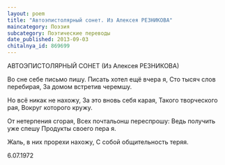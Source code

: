 ```yaml
---
layout: poem
title: "Автоэпистолярный сонет. Из Алексея РЕЗНИКОВА"
maincategory: Поэзия
subcategory: Поэтические переводы
date_published: 2013-09-03
chitalnya_id: 869699
---
```




АВТОЭПИСТОЛЯРНЫЙ СОНЕТ
(Из Алексея РЕЗНИКОВА)

Во сне себе письмо пишу.
Писать хотел ещё вчера я,
Сто тысяч слов перебирая,
За домом встретив черемшу.

Но всё никак не нахожу,
За это вновь себя карая,
Такого творческого рая,
Вокруг которого кружу.

От нетерпения сгорая,
Всех почтальонш переспрошу:
Ведь получить уже спешу
Продукты своего пера я.

Жаль, в них прорехи нахожу,
С собой общительность теряя.

6.07.1972







